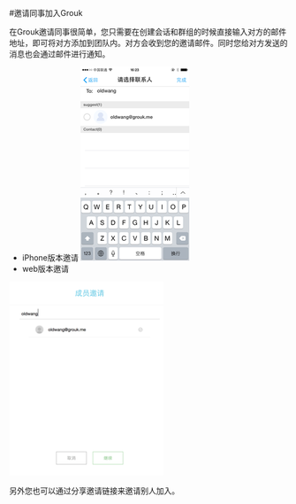 #邀请同事加入Grouk

在Grouk邀请同事很简单，您只需要在创建会话和群组的时候直接输入对方的邮件地址，即可将对方添加到团队内。对方会收到您的邀请邮件。同时您给对方发送的消息也会通过邮件进行通知。

* iPhone版本邀请
![iPhone版本邀请](imgs/invite-350.png)
* web版本邀请

![web版本邀请](imgs/invite-web-350.png)


另外您也可以通过分享邀请链接来邀请别人加入。